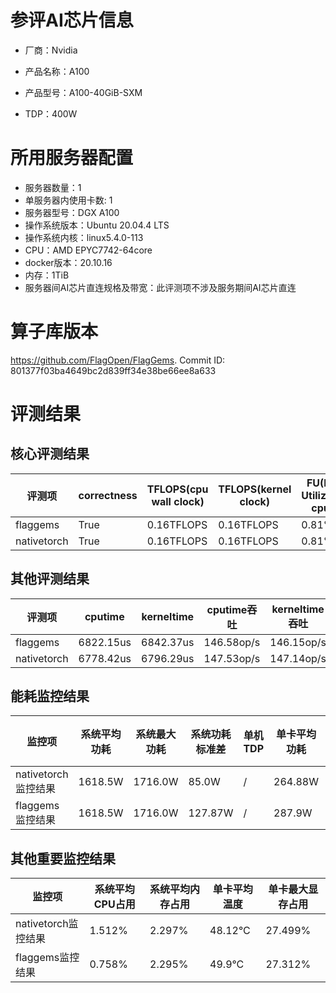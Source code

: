# 参评AI芯片信息

* 厂商：Nvidia

* 产品名称：A100
* 产品型号：A100-40GiB-SXM
* TDP：400W

# 所用服务器配置

* 服务器数量：1
* 单服务器内使用卡数: 1
* 服务器型号：DGX A100
* 操作系统版本：Ubuntu 20.04.4 LTS
* 操作系统内核：linux5.4.0-113
* CPU：AMD EPYC7742-64core
* docker版本：20.10.16
* 内存：1TiB
* 服务器间AI芯片直连规格及带宽：此评测项不涉及服务期间AI芯片直连

# 算子库版本

https://github.com/FlagOpen/FlagGems. Commit ID: 801377f03ba4649bc2d839ff34e38be66ee8a633

# 评测结果

## 核心评测结果

| 评测项  | correctness | TFLOPS(cpu wall clock) | TFLOPS(kernel clock) | FU(FLOPS Utilization)-cputime | FU-kerneltime |
| ---- | -------------- | -------------- | ------------ | ------ | ----- |
| flaggems | True    | 0.16TFLOPS       | 0.16TFLOPS        | 0.81% | 0.8% |
| nativetorch | True    | 0.16TFLOPS      | 0.16TFLOPS      | 0.81%      | 0.81%    |

## 其他评测结果

| 评测项  | cputime | kerneltime | cputime吞吐 | kerneltime吞吐 | 无预热时延 | 预热后时延 |
| ---- | -------------- | -------------- | ------------ | ------------ | -------------- | -------------- | 
| flaggems | 6822.15us       | 6842.37us        | 146.58op/s | 146.15op/s | 1356467.05us | 6919.02us |
| nativetorch | 6778.42us       | 6796.29us        | 147.53op/s | 147.14op/s | 20355.52us | 6806.19us |

## 能耗监控结果

| 监控项  | 系统平均功耗  | 系统最大功耗  | 系统功耗标准差 | 单机TDP | 单卡平均功耗 | 单卡最大功耗 | 单卡功耗标准差 | 单卡TDP |
| ---- | ------- | ------- | ------- | ----- | ------------ | ------------ | ------------- | ----- |
| nativetorch监控结果 | 1618.5W | 1716.0W | 85.0W   | /     | 264.88W       | 268.0W      | 2.19W        | 400W  |
| flaggems监控结果 | 1618.5W | 1716.0W | 127.87W   | /     | 287.9W       | 292.0W      | 4.25W        | 400W  |

## 其他重要监控结果

| 监控项  | 系统平均CPU占用 | 系统平均内存占用 | 单卡平均温度 | 单卡最大显存占用 |
| ---- | --------- | -------- | ------------ | -------------- |
| nativetorch监控结果 | 1.512%    | 2.297%   | 48.12°C       | 27.499%        |
| flaggems监控结果 | 0.758%    | 2.295%   | 49.9°C       | 27.312%        |
